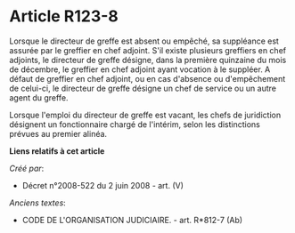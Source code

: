 # Article R123-8

Lorsque le directeur de greffe est absent ou empêché, sa suppléance est assurée par le greffier en chef adjoint. S'il existe
plusieurs greffiers en chef adjoints, le directeur de greffe désigne, dans la première quinzaine du mois de décembre, le
greffier en chef adjoint ayant vocation à le suppléer. A défaut de greffier en chef adjoint, ou en cas d'absence ou
d'empêchement de celui-ci, le directeur de greffe désigne un chef de service ou un autre agent du greffe.

Lorsque l'emploi du directeur de greffe est vacant, les chefs de juridiction désignent un fonctionnaire chargé de l'intérim,
selon les distinctions prévues au premier alinéa.

**Liens relatifs à cet article**

_Créé par_:

  - Décret n°2008-522 du 2 juin 2008 - art. (V)

_Anciens textes_:

  - CODE DE L'ORGANISATION JUDICIAIRE. - art. R*812-7 (Ab)
